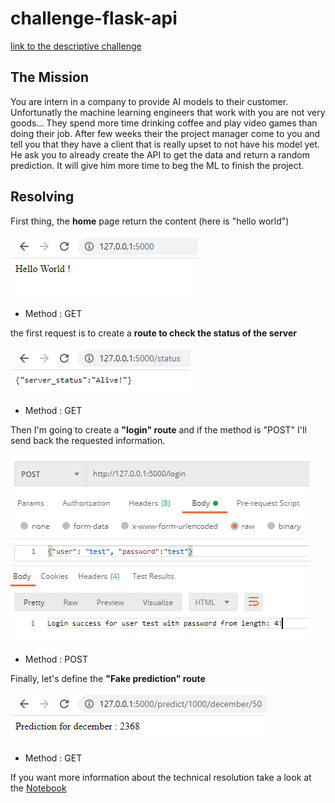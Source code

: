 # challenge-flask-api

[link to the descriptive challenge](https://github.com/leersmathieu/CRL-Turing-4.22/blob/master/Content/02-Deployement/1.Flask/3.Challenge.ipynb)

## The Mission

You are intern in a company to provide AI models to their customer. Unfortunatly the machine learning engineers that work with you are not very goods... They spend more time drinking coffee and play video games than doing their job. After few weeks their the project manager come to you and tell you that they have a client that is really upset to not have his model yet. He ask you to already create the API to get the data and return a random prediction. It will give him more time to beg the ML to finish the project.

## Resolving

First thing, the **home** page return the content (here is "hello world")


![Hello World](assets/post_hellow.png)
- Method : GET

the first request is to create a **route to check the status of the server**

![Status](assets/post_status.png)
- Method : GET

Then I'm going to create a **"login" route** and if the method is "POST" I'll send back the requested information.

![Login](assets/post_login.png)
- Method : POST

Finally, let's define the **"Fake prediction" route**

![Prediction](assets/post_predict.png)
- Method : GET

If you want more information about the technical resolution take a look at the [Notebook](https://github.com/leersmathieu/challenge-flask-api/blob/master/main.ipynb)